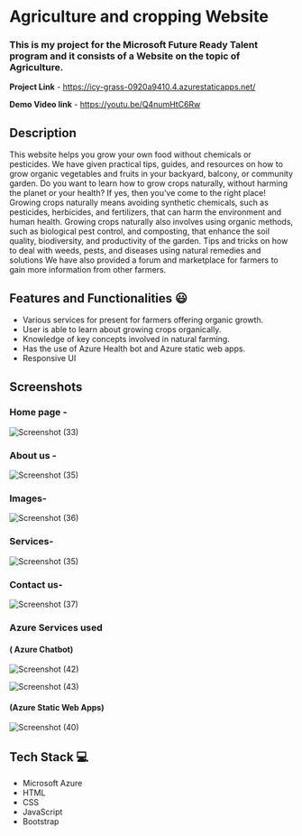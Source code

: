 # Agriculture and cropping Website

### This is my project for the Microsoft Future Ready Talent program and it consists of a Website on the topic of Agriculture.

**Project Link** - https://icy-grass-0920a9410.4.azurestaticapps.net/

**Demo Video link** -  https://youtu.be/Q4numHtC6Rw

## Description

This website helps you grow your own food without chemicals or pesticides. 
We have given practical tips, guides, and resources on how to grow organic vegetables and fruits in your backyard, balcony, or community garden.
Do you want to learn how to grow crops naturally, without harming the planet or your health? If yes, then you’ve come to the right place!
Growing crops naturally means avoiding synthetic chemicals, such as pesticides, herbicides, and fertilizers, that can harm the environment and human health.
Growing crops naturally also involves using organic methods, such as biological pest control, and composting, that enhance the soil quality, biodiversity, and productivity of the garden.
Tips and tricks on how to deal with weeds, pests, and diseases using natural remedies and solutions
We have also provided a forum and marketplace for farmers to gain more information from other farmers.

## Features and Functionalities 😃

- Various services for present for farmers offering organic growth.
- User is able to learn about growing crops organically.
- Knowledge of key concepts involved in natural farming.
- Has the use of Azure Health bot and Azure static web apps.
- Responsive UI

## Screenshots
### Home page -   

![Screenshot (33)](https://github.com/Siddhesh179/MFRT-project/assets/140095599/8d380d34-c03a-4a93-b90e-d12f59a24b1a)

### About us -
![Screenshot (35)](https://github.com/Siddhesh179/MFRT-project/assets/140095599/91c8e224-538e-443f-b93a-97b04df75255)

### Images-
![Screenshot (36)](https://github.com/Siddhesh179/MFRT-project/assets/140095599/7c3b5cc6-4561-46b8-ba39-c8db1ac11c42)

### Services-

![Screenshot (35)](https://github.com/Siddhesh179/MFRT-project/assets/140095599/99671c1e-b2c5-4be1-bf5a-a00b065756cd)

### Contact us-

![Screenshot (37)](https://github.com/Siddhesh179/MFRT-project/assets/140095599/7528d846-7205-4ea0-8cb1-220cfafa83f6)

### Azure Services used 
#### ( Azure Chatbot)
![Screenshot (42)](https://github.com/Siddhesh179/MFRT-project/assets/140095599/90364030-95ab-4c2c-b878-30010ca64af9)

![Screenshot (43)](https://github.com/Siddhesh179/MFRT-project/assets/140095599/913b3971-9234-41dc-b02e-4020966ef4f5)

#### (Azure Static Web Apps)
![Screenshot (40)](https://github.com/Siddhesh179/MFRT-project/assets/140095599/22d2054d-8a76-4133-a076-b2e8cea7a6fd)

## Tech Stack 💻

- Microsoft Azure
- HTML
- CSS
- JavaScript
- Bootstrap
